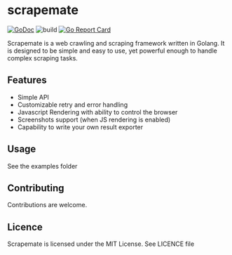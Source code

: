 # scrapemate
[![GoDoc](https://godoc.org/github.com/gosom/scrapemate?status.svg)](https://godoc.org/github.com/gosom/scrapemate)
![build](https://github.com/gosom/scrapemate/actions/workflows/build.yml/badge.svg)
[![Go Report Card](https://goreportcard.com/badge/github.com/gosom/scrapemate)](https://goreportcard.com/report/github.com/gosom/scrapemate)

Scrapemate is a web crawling and scraping framework written in Golang. It is designed to be simple and easy to use, yet powerful enough to handle complex scraping tasks.


## Features

- Simple API
- Customizable retry and error handling
- Javascript Rendering with ability to control the browser
- Screenshots support (when JS rendering is enabled)
- Capability to write your own result exporter

## Usage

See the examples folder


## Contributing

Contributions are welcome.

## Licence

Scrapemate is licensed under the MIT License. See LICENCE file

